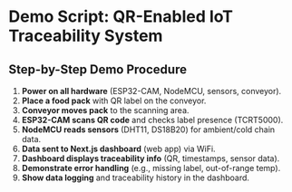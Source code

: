 # Demo Script: QR-Enabled IoT Traceability System

## Step-by-Step Demo Procedure

1. **Power on all hardware** (ESP32-CAM, NodeMCU, sensors, conveyor).
2. **Place a food pack** with QR label on the conveyor.
3. **Conveyor moves pack** to the scanning area.
4. **ESP32-CAM scans QR code** and checks label presence (TCRT5000).
5. **NodeMCU reads sensors** (DHT11, DS18B20) for ambient/cold chain data.
6. **Data sent to Next.js dashboard** (web app) via WiFi.
7. **Dashboard displays traceability info** (QR, timestamps, sensor data).
8. **Demonstrate error handling** (e.g., missing label, out-of-range temp).
9. **Show data logging** and traceability history in the dashboard.
